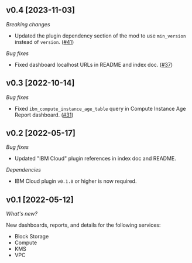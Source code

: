 ## v0.4 [2023-11-03]

_Breaking changes_

- Updated the plugin dependency section of the mod to use `min_version` instead of `version`. ([#41](https://github.com/turbot/steampipe-mod-ibm-insights/pull/41))

_Bug fixes_

- Fixed dashboard localhost URLs in README and index doc. ([#37](https://github.com/turbot/steampipe-mod-ibm-insights/pull/37))

## v0.3 [2022-10-14]

_Bug fixes_

- Fixed `ibm_compute_instance_age_table` query in Compute Instance Age Report dashboard. ([#31](https://github.com/turbot/steampipe-mod-ibm-insights/pull/31))

## v0.2 [2022-05-17]

_Bug fixes_

- Updated "IBM Cloud" plugin references in index doc and README.

_Dependencies_

- IBM Cloud plugin `v0.1.0` or higher is now required.

## v0.1 [2022-05-12]

_What's new?_

New dashboards, reports, and details for the following services:
- Block Storage
- Compute
- KMS
- VPC
